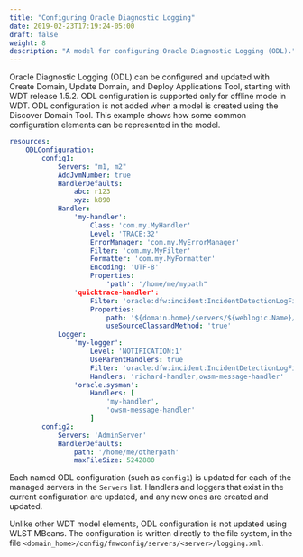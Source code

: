 ```yaml
---
title: "Configuring Oracle Diagnostic Logging"
date: 2019-02-23T17:19:24-05:00
draft: false
weight: 8
description: "A model for configuring Oracle Diagnostic Logging (ODL)."
---
```



Oracle Diagnostic Logging (ODL) can be configured and updated with Create Domain, Update Domain, and Deploy Applications Tool, starting with WDT release 1.5.2.
ODL configuration is supported only for offline mode in WDT. ODL configuration is not added when a model is created using the Discover Domain Tool.
This example shows how some common configuration elements can be represented in the model.

```yaml
resources:
    ODLConfiguration:
        config1:
            Servers: "m1, m2"
            AddJvmNumber: true
            HandlerDefaults:
                abc: r123
                xyz: k890
            Handler:
                'my-handler':
                    Class: 'com.my.MyHandler'
                    Level: 'TRACE:32'
                    ErrorManager: 'com.my.MyErrorManager'
                    Filter: 'com.my.MyFilter'
                    Formatter: 'com.my.MyFormatter'
                    Encoding: 'UTF-8'
                    Properties:
                        'path': '/home/me/mypath"
                'quicktrace-handler':
                    Filter: 'oracle:dfw:incident:IncidentDetectionLogFilter'
                    Properties:
                        path: '${domain.home}/servers/${weblogic.Name}/logs/${weblogic.Name}-myhistory.log'
                        useSourceClassandMethod: 'true'
            Logger:
                'my-logger':
                    Level: 'NOTIFICATION:1'
                    UseParentHandlers: true
                    Filter: 'oracle:dfw:incident:IncidentDetectionLogFilter'
                    Handlers: 'richard-handler,owsm-message-handler'
                'oracle.sysman':
                    Handlers: [
                        'my-handler',
                        'owsm-message-handler'
                    ]
        config2:
            Servers: 'AdminServer'
            HandlerDefaults:
                path: '/home/me/otherpath'
                maxFileSize: 5242880
```

Each named ODL configuration (such as `config1`) is updated for each of the managed servers in the `Servers` list. Handlers and loggers that exist in the current configuration are updated, and any new ones are created and updated.

Unlike other WDT model elements, ODL configuration is not updated using WLST MBeans. The configuration is written directly to the file system, in the file `<domain_home>/config/fmwconfig/servers/<server>/logging.xml`.
